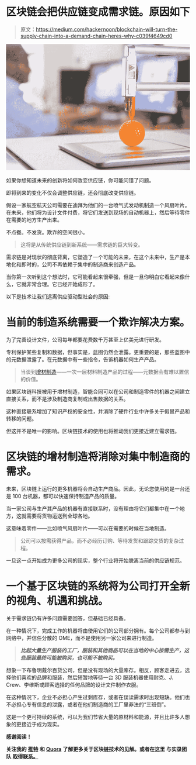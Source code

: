 # 区块链会把供应链变成需求链。原因如下

> 原文：<https://medium.com/hackernoon/blockchain-will-turn-the-supply-chain-into-a-demand-chain-heres-why-c039f4649cd0>

![](img/9b61d2bf88eca8284260cf6b83d0f467.png)

如果你想知道未来的创新将如何改变供应链，你可能问错了问题。

即将到来的变化不仅会调整供应链，还会彻底改变供应链。

假设一家航空航天公司需要在迪拜为他们的一台喷气式发动机制造一个风扇叶片。在未来，他们将为设计文件付费，将它们发送到现场的自动机器上，然后等待零件在需要的地方生产出来。

不点餐。不发货。欺诈的空间很小。

> 这将是从传统供应链到新系统——需求链的巨大转变。

需求链是对现状的彻底背离，它塑造了一个可能的未来，在这个未来中，生产是本地化和即时的，公司不再依赖于集中的制造商来创造产品。

当你第一次听到这个想法时，它可能看起来很牵强，但是一旦你明白它看起来像什么，它就非常合理。它已经开始成形了。

以下是技术让我们远离供应驱动型社会的原因:

# **当前的制造系统需要一个欺诈解决方案。**

为了完善设计文件，公司每年都要花费数千万甚至上亿美元进行研发。

专利保护某些复制和数据，但事实是，蓝图仍然会泄露。更重要的是，那些蓝图中的元数据泄露了。在元数据中有一些指令，告诉机器如何生产产品。

> 当谈到[增材制造](https://www.technologyreview.com/s/513716/additive-manufacturing/)——一次一层材料制造产品的过程——元数据会有难以置信的价值。

如果区块链科技被用于增材制造，智能合同可以在公司和制造零件的机器之间建立直接关系，而不是涉及制造商复制或出售数据的关系。

这种直接联系增加了知识产权的安全性，并消除了硬件行业中许多关于假冒产品和转移的问题。

但这并不是唯一的影响。区块链技术的使用也将推动我们更接近建立需求链。

# 区块链的增材制造将消除对集中制造商的需求。

未来，区块链上运行的更多机器将会自动生产商品。因此，无论您使用的是一台还是 100 台机器，都可以快速保持制造产品的质量。

当一家公司与生产其产品的机器有直接联系时，没有理由将它们都集中在一个地方，这就需要将货物运送到全球各地。

这意味着零件——比如喷气风扇叶片——可以在需要的时候在当地制造。

> 公司可以按需获得产品，而不必经历订购、等待发货和跟踪交货的复杂过程。

一旦这一点开始成为更多公司的现实，整个行业将开始脱离当前的供应链规范。

# **一个基于区块链的系统将为公司打开全新的视角、机遇和挑战。**

关于需求链仍有许多问题需要回答，但基础已经具备。

在一种情况下，完成工作的机器将由使用它们的公司部分拥有。每个公司都参与到网络中，并信任分散的 OME，而不是使用另一家公司来进行制造。

> ***比起大量生产服装的工厂，服装和其他商品可以在当地的中心按需生产，这些服装最终可能被购买，也可能不被购买。***

想象一下布鲁明戴尔百货公司，但是没有现场的大量库存。相反，顾客走进去，选择他们喜欢的品牌和服装，然后短暂地等待一台 3D 服装机器使用耐克、J. Crew、李维斯或顾客选择的任何品牌的设计文件制作衣服。

在这种情况下，企业不必担心产生过剩库存，或者在误读需求时出现短缺。他们也不必担心专有信息的泄露，或者在他们制造商的工厂里非法的“三班倒”。

这是一个更可持续的系统，可以为我们节省大量的原材料和能源，并且比许多人想象的更接近于成为现实。

**感谢阅读！**

**关注我的** [**推特**](https://twitter.com/iamSamsterdam) **和** [**Quora**](https://www.quora.com/profile/Samantha-Radocchia) **了解更多关于区块链技术的见解。或者在这里** **与实录团队** [**取得联系。**](https://chronicled.typeform.com/to/y80B2Y)